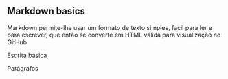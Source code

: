 <H2> Markdown basics </H2>

Markdown permite-lhe usar um formato de texto simples, facil para ler e para escrever, que então se converte em HTML válida para visualização no GitHub

Escrita básica 

Parágrafos


